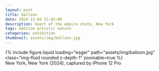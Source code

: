 ```yaml
---
layout: post
title: balloon
date: 2024-11-03 21:45:00
description: heart of the empire state, New York
tags: emotion artistic nature
categories: exhibition
thumbnail: assets/img/balloon.jpg
---
```


<div class="row">
    <div class="col-sm mt-3 mt-md-0">
        {% include figure.liquid loading="eager" path="assets/img/balloon.jpg" class="img-fluid rounded z-depth-1" zoomable=true %}
    </div>
</div>
<div class="caption">
    New York, New York (2024),
    captured by iPhone 12 Pro
</div>
